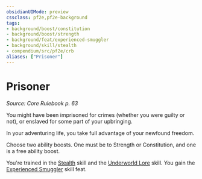```yaml
---
obsidianUIMode: preview
cssclass: pf2e,pf2e-background
tags:
- background/boost/constitution
- background/boost/strength
- background/feat/experienced-smuggler
- background/skill/stealth
- compendium/src/pf2e/crb
aliases: ["Prisoner"]
---
```

# Prisoner
*Source: Core Rulebook p. 63*  

You might have been imprisoned for crimes (whether you were guilty or not), or enslaved for some part of your upbringing.

In your adventuring life, you take full advantage of your newfound freedom.

Choose two ability boosts. One must be to Strength or Constitution, and one is a free ability boost.

You're trained in the [Stealth](/compendium/skills.md#Stealth) skill and the [Underworld Lore](/compendium/skills.md#Lore) skill. You gain the [Experienced Smuggler](/compendium/feats/experienced-smuggler.md) skill feat.